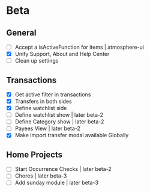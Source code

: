 # Beta
## General
- [ ] Accept a isActiveFunction for items | atmosphere-ui
- [x] Unify Support, About and Help Center
- [ ] Clean up settings

## Transactions
- [x] Get active filter in transactions
- [x] Transfers in both sides
- [x] Define watchlist side
- [ ] Define watchlist show | later beta-2
- [ ] Define Category show | later beta-2
- [ ] Payees View | later beta-2
- [x] Make import transfer modal available Globally

## Home Projects
- [ ] Start Occurrence Checks | later beta-2
- [ ] Chores | later beta-3
- [ ] Add sunday module | later beta-3
